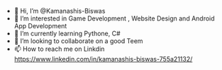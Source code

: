 - 👋 Hi, I’m @Kamanashis-Biswas
- 👀 I’m interested in Game Development , Website Design and Android App Development
- 🌱 I’m currently learning Pythone, C#
- 💞️ I’m looking to collaborate on a good Teem
- 📫 How to reach me on Linkdin https://www.linkedin.com/in/kamanashis-biswas-755a21132/

<!---
Kamanashis-Biswas/Kamanashis-Biswas is a ✨ special ✨ repository because its `README.md` (this file) appears on your GitHub profile.
You can click the Preview link to take a look at your changes.
--->
